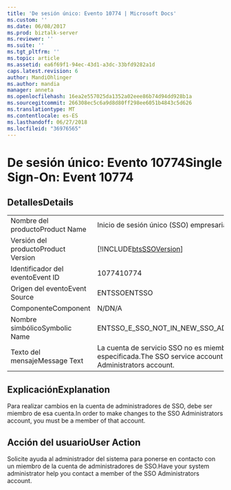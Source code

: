 ```yaml
---
title: 'De sesión único: Evento 10774 | Microsoft Docs'
ms.custom: ''
ms.date: 06/08/2017
ms.prod: biztalk-server
ms.reviewer: ''
ms.suite: ''
ms.tgt_pltfrm: ''
ms.topic: article
ms.assetid: ea6f69f1-94ec-43d1-a3dc-33bfd9282a1d
caps.latest.revision: 6
author: MandiOhlinger
ms.author: mandia
manager: anneta
ms.openlocfilehash: 16ea2e557025da1352a02eee86b74d94dd928b1a
ms.sourcegitcommit: 266308ec5c6a9d8d80ff298ee6051b4843c5d626
ms.translationtype: MT
ms.contentlocale: es-ES
ms.lasthandoff: 06/27/2018
ms.locfileid: "36976565"
---
```

# <a name="single-sign-on-event-10774"></a><span data-ttu-id="12e7e-102">De sesión único: Evento 10774</span><span class="sxs-lookup"><span data-stu-id="12e7e-102">Single Sign-On: Event 10774</span></span>
## <a name="details"></a><span data-ttu-id="12e7e-103">Detalles</span><span class="sxs-lookup"><span data-stu-id="12e7e-103">Details</span></span>  
  
|                 |                                                                                      |
|-----------------|--------------------------------------------------------------------------------------|
|  <span data-ttu-id="12e7e-104">Nombre del producto</span><span class="sxs-lookup"><span data-stu-id="12e7e-104">Product Name</span></span>   |                              <span data-ttu-id="12e7e-105">Inicio de sesión único (SSO) empresarial</span><span class="sxs-lookup"><span data-stu-id="12e7e-105">Enterprise Single Sign-On</span></span>                               |
| <span data-ttu-id="12e7e-106">Versión del producto</span><span class="sxs-lookup"><span data-stu-id="12e7e-106">Product Version</span></span> |              [!INCLUDE[btsSSOVersion](../includes/btsssoversion-md.md)]              |
|    <span data-ttu-id="12e7e-107">Identificador del evento</span><span class="sxs-lookup"><span data-stu-id="12e7e-107">Event ID</span></span>     |                                        <span data-ttu-id="12e7e-108">10774</span><span class="sxs-lookup"><span data-stu-id="12e7e-108">10774</span></span>                                         |
|  <span data-ttu-id="12e7e-109">Origen del evento</span><span class="sxs-lookup"><span data-stu-id="12e7e-109">Event Source</span></span>   |                                        <span data-ttu-id="12e7e-110">ENTSSO</span><span class="sxs-lookup"><span data-stu-id="12e7e-110">ENTSSO</span></span>                                        |
|    <span data-ttu-id="12e7e-111">Componente</span><span class="sxs-lookup"><span data-stu-id="12e7e-111">Component</span></span>    |                                         <span data-ttu-id="12e7e-112">N/D</span><span class="sxs-lookup"><span data-stu-id="12e7e-112">N/A</span></span>                                          |
|  <span data-ttu-id="12e7e-113">Nombre simbólico</span><span class="sxs-lookup"><span data-stu-id="12e7e-113">Symbolic Name</span></span>  |                          <span data-ttu-id="12e7e-114">ENTSSO_E_SSO_NOT_IN_NEW_SSO_ADMIN</span><span class="sxs-lookup"><span data-stu-id="12e7e-114">ENTSSO_E_SSO_NOT_IN_NEW_SSO_ADMIN</span></span>                           |
|  <span data-ttu-id="12e7e-115">Texto del mensaje</span><span class="sxs-lookup"><span data-stu-id="12e7e-115">Message Text</span></span>   | <span data-ttu-id="12e7e-116">La cuenta de servicio SSO no es miembro de la cuenta de administradores de SSO especificada.</span><span class="sxs-lookup"><span data-stu-id="12e7e-116">The SSO service account is not a member of the specified SSO Administrators account.</span></span> |
  
## <a name="explanation"></a><span data-ttu-id="12e7e-117">Explicación</span><span class="sxs-lookup"><span data-stu-id="12e7e-117">Explanation</span></span>  
 <span data-ttu-id="12e7e-118">Para realizar cambios en la cuenta de administradores de SSO, debe ser miembro de esa cuenta.</span><span class="sxs-lookup"><span data-stu-id="12e7e-118">In order to make changes to the SSO Administrators account, you must be a member of that account.</span></span>  
  
## <a name="user-action"></a><span data-ttu-id="12e7e-119">Acción del usuario</span><span class="sxs-lookup"><span data-stu-id="12e7e-119">User Action</span></span>  
 <span data-ttu-id="12e7e-120">Solicite ayuda al administrador del sistema para ponerse en contacto con un miembro de la cuenta de administradores de SSO.</span><span class="sxs-lookup"><span data-stu-id="12e7e-120">Have your system administrator help you contact a member of the SSO Administrators account.</span></span>